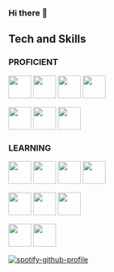 ### Hi there 👋

## Tech and Skills

### PROFICIENT
<img src="https://cdn.jsdelivr.net/gh/devicons/devicon/icons/java/java-plain.svg" width=45px/>   <img src="https://cdn.jsdelivr.net/gh/devicons/devicon/icons/html5/html5-original.svg" width=45px/>   <img src="https://cdn.jsdelivr.net/gh/devicons/devicon/icons/css3/css3-original.svg" width=45px/>   <img src="https://cdn.jsdelivr.net/gh/devicons/devicon/icons/python/python-original.svg" width=45px/>

<img src="https://cdn.jsdelivr.net/gh/devicons/devicon/icons/git/git-original.svg" width=45px/>      <img src="https://cdn.jsdelivr.net/gh/devicons/devicon/icons/jira/jira-original.svg" width=45px/>   <img src="https://cdn.jsdelivr.net/gh/devicons/devicon/icons/bitbucket/bitbucket-original.svg" width=45px/>

### LEARNING
<img src="https://cdn.jsdelivr.net/gh/devicons/devicon/icons/csharp/csharp-original.svg" width=45px/>   <img src="https://cdn.jsdelivr.net/gh/devicons/devicon/icons/go/go-original-wordmark.svg" width=45px/>   <img src="https://cdn.jsdelivr.net/gh/devicons/devicon/icons/kotlin/kotlin-original.svg" width=45px/>   <img src="https://cdn.jsdelivr.net/gh/devicons/devicon/icons/swift/swift-original.svg" width=45px/>

<img src="https://cdn.jsdelivr.net/gh/devicons/devicon/icons/godot/godot-original.svg" width=45px/>   <img src="https://cdn.jsdelivr.net/gh/devicons/devicon/icons/unity/unity-original.svg" width=45px/>   <img src="https://cdn.jsdelivr.net/gh/devicons/devicon/icons/flutter/flutter-original.svg" width=45px/>

<img src="https://cdn.jsdelivr.net/gh/devicons/devicon/icons/mongodb/mongodb-original.svg" width=45px/>   <img src="https://cdn.jsdelivr.net/gh/devicons/devicon/icons/amazonwebservices/amazonwebservices-original.svg" width=45px/>          

[![spotify-github-profile](https://spotify-github-profile.vercel.app/api/view?uid=ijamesy&cover_image=true&theme=natemoo-re&show_offline=true&bar_color=0080ff&bar_color_cover=false)](https://github.com/kittinan/spotify-github-profile)

<!--
**Jamesaay/Jamesaay** is a ✨ _special_ ✨ repository because its `README.md` (this file) appears on your GitHub profile.

Here are some ideas to get you started:

- 🔭 I’m currently working on ...
- 🌱 I’m currently learning ...
- 👯 I’m looking to collaborate on ...
- 🤔 I’m looking for help with ...
- 💬 Ask me about ...
- 📫 How to reach me: ...
- 😄 Pronouns: ...
- ⚡ Fun fact: ...
-->
